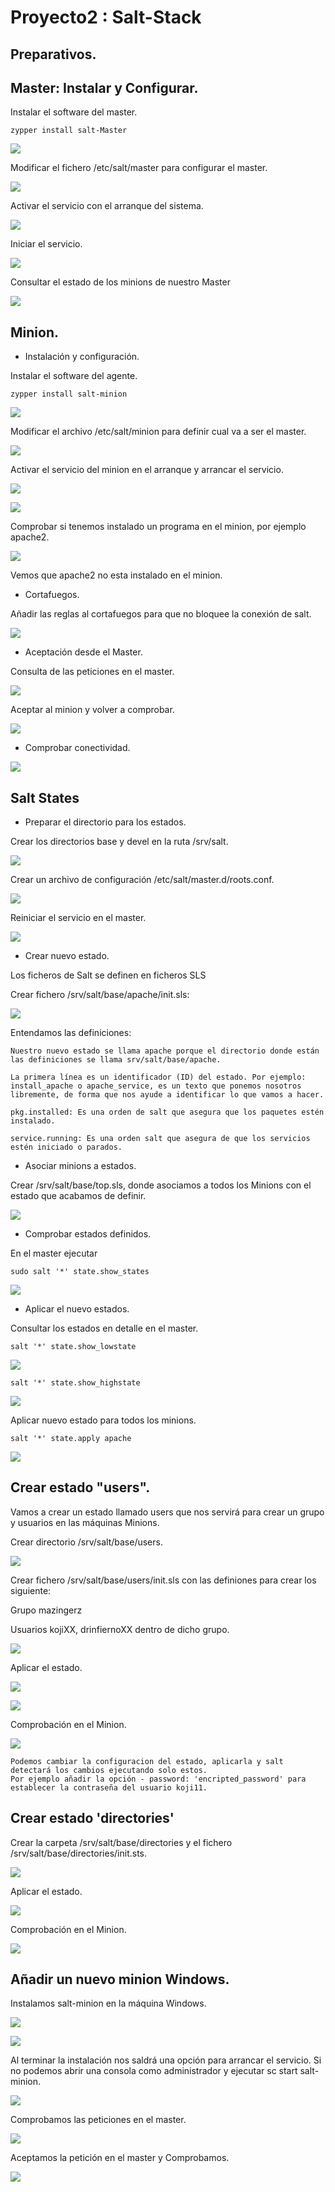 # Proyecto2 : Salt-Stack

## Preparativos.


## Master: Instalar y Configurar.

Instalar el software del master.

```
zypper install salt-Master
```

![](img/01.png)

Modificar el fichero /etc/salt/master para configurar el master.

![](img/02.png)

Activar el servicio con el arranque del sistema.

![](img/03.png)

Iniciar el servicio.

![](img/04.png)

Consultar el estado de los minions de nuestro Master

![](img/05.png)

## Minion.

* Instalación y configuración.

Instalar el software del agente.

```
zypper install salt-minion
```

![](img/06.png)

Modificar el archivo /etc/salt/minion para definir cual va a ser el master.

![](img/08.png)

Activar el servicio del minion en el arranque y arrancar el servicio.

![](img/09.png)

![](img/10.png)

Comprobar si tenemos instalado un programa en el minion, por ejemplo apache2.

![](img/11.png)

Vemos que apache2 no esta instalado en el minion.

* Cortafuegos.

Añadir las reglas al cortafuegos para que no bloquee la conexión de salt.

![](img/07.png)


* Aceptación desde el Master.

Consulta de las peticiones en el master.

![](img/12.png)

Aceptar al minion y volver a comprobar.

![](img/13.png)

* Comprobar conectividad.

![](img/14.png)

## Salt States

* Preparar el directorio para los estados.

Crear los directorios base y devel en la ruta /srv/salt.

![](img/15.png)

Crear un archivo de configuración /etc/salt/master.d/roots.conf.

![](img/16.png)

Reiniciar el servicio en el master.

![](img/17.png)

* Crear nuevo estado.

Los ficheros de Salt se definen en ficheros SLS

Crear fichero /srv/salt/base/apache/init.sls:

![](img/18.png)

Entendamos las definiciones:

    Nuestro nuevo estado se llama apache porque el directorio donde están las definiciones se llama srv/salt/base/apache.

    La primera línea es un identificador (ID) del estado. Por ejemplo: install_apache o apache_service, es un texto que ponemos nosotros libremente, de forma que nos ayude a identificar lo que vamos a hacer.

    pkg.installed: Es una orden de salt que asegura que los paquetes estén instalado.

    service.running: Es una orden salt que asegura de que los servicios estén iniciado o parados.



* Asociar minions a estados.

Crear /srv/salt/base/top.sls, donde asociamos a todos los Minions con el estado que acabamos de definir.

![](img/19.png)

* Comprobar estados definidos.

En el master ejecutar

```
sudo salt '*' state.show_states
```

![](img/20.png)

* Aplicar el nuevo estados.

Consultar los estados en detalle en el master.

```
salt '*' state.show_lowstate
```

![](img/21.png)

```
salt '*' state.show_highstate
```

![](img/22.png)

Aplicar nuevo estado para todos los minions.

```
salt '*' state.apply apache
```

![](img/23.png)


## Crear estado "users".

Vamos a crear un estado llamado users que nos servirá para crear un grupo y usuarios en las máquinas Minions.

Crear directorio /srv/salt/base/users.

![](img/24.png)

Crear fichero /srv/salt/base/users/init.sls con las definiones para crear los siguiente:

Grupo mazingerz

Usuarios kojiXX, drinfiernoXX dentro de dicho grupo.

![](img/25.png)

Aplicar el estado.

![](img/26.png)

![](img/27.png)

Comprobación en el Minion.

![](img/28.png)

```
Podemos cambiar la configuracion del estado, aplicarla y salt detectará los cambios ejecutando solo estos.
Por ejemplo añadir la opción - password: 'encripted_password' para establecer la contraseña del usuario koji11.
```
## Crear estado 'directories'

Crear la carpeta /srv/salt/base/directories y el fichero /srv/salt/base/directories/init.sts.

![](img/29.png)

Aplicar el estado.

![](img/30.png)

Comprobación en el Minion.

![](img/31.png)

## Añadir un nuevo minion Windows.

Instalamos salt-minion en la máquina Windows.

![](img/32.png)

![](img/33.png)

Al terminar la instalación nos saldrá una opción para arrancar el servicio. Si no podemos abrir una consola como administrador y ejecutar sc start salt-minion.

![](img/34.png)

Comprobamos las peticiones en el master.

![](img/35.png)

Aceptamos la petición en el master y Comprobamos.

![](img/36.png)
